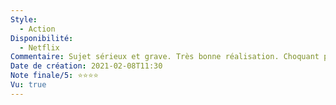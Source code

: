 ```yaml
---
Style:
  - Action
Disponibilité:
  - Netflix
Commentaire: Sujet sérieux et grave. Très bonne réalisation. Choquant par moment mais beau film dans l'ensemble. Super performance de Leo, comme d'habitude hein.
Date de création: 2021-02-08T11:30
Note finale/5: ⭐⭐⭐⭐
Vu: true
---
```

